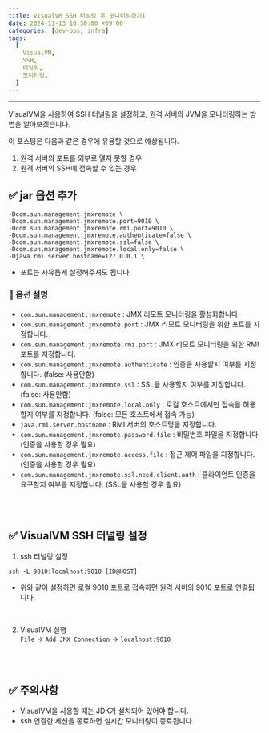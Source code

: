 ```yaml
---
title: VisualVM SSH 터널링 후 모니터링하기i
date: 2024-11-13 10:30:00 +09:00
categories: [dev-ops, infra]
tags:
  [
    VisualVM,
    SSH,
    터널링,
    모니터링,
  ]
---
```


* * *

VisualVM을 사용하여 SSH 터널링을 설정하고, 원격 서버의 JVM을 모니터링하는 방법을 알아보겠습니다.

이 포스팅은 다음과 같은 경우에 유용할 것으로 예상됩니다.
1. 원격 서버의 포트를 외부로 열지 못할 경우
2. 원격 서버의 SSH에 접속할 수 있는 경우


## ✅ jar 옵션 추가
    -Dcom.sun.management.jmxremote \
    -Dcom.sun.management.jmxremote.port=9010 \
    -Dcom.sun.management.jmxremote.rmi.port=9010 \
    -Dcom.sun.management.jmxremote.authenticate=false \
    -Dcom.sun.management.jmxremote.ssl=false \
    -Dcom.sun.management.jmxremote.local.only=false \
    -Djava.rmi.server.hostname=127.0.0.1 \

* 포트는 자유롭게 설정해주셔도 됩니다.

### 📌 옵션 설명
- `com.sun.management.jmxremote` : JMX 리모트 모니터링을 활성화합니다.
- `com.sun.management.jmxremote.port` : JMX 리모트 모니터링을 위한 포트를 지정합니다.
- `com.sun.management.jmxremote.rmi.port` : JMX 리모트 모니터링을 위한 RMI 포트를 지정합니다.
- `com.sun.management.jmxremote.authenticate` : 인증을 사용할지 여부를 지정합니다. (false: 사용안함)
- `com.sun.management.jmxremote.ssl` : SSL을 사용할지 여부를 지정합니다. (false: 사용안함)
- `com.sun.management.jmxremote.local.only` : 로컬 호스트에서만 접속을 허용할지 여부를 지정합니다. (false: 모든 호스트에서 접속 가능)
- `java.rmi.server.hostname` : RMI 서버의 호스트명을 지정합니다.
- `com.sun.management.jmxremote.password.file` : 비밀번호 파일을 지정합니다. (인증을 사용할 경우 필요)
- `com.sun.management.jmxremote.access.file` : 접근 제어 파일을 지정합니다. (인증을 사용할 경우 필요)
- `com.sun.management.jmxremote.ssl.need.client.auth` : 클라이언트 인증을 요구할지 여부를 지정합니다. (SSL을 사용할 경우 필요)

<br><br>

## ✅ VisualVM SSH 터널링 설정
1. ssh 터널링 설정
```shell
ssh -L 9010:localhost:9010 [ID@HOST]
```
* 위와 같이 설정하면 로컬 9010 포트로 접속하면 원격 서버의 9010 포트로 연결됩니다.

<br>

2. VisualVM 실행  
`File` -> `Add JMX Connection` -> `localhost:9010`


<br><br>

## ✅ 주의사항
- VisualVM을 사용할 때는 JDK가 설치되어 있어야 합니다.
- ssh 연결한 세션을 종료하면 실시간 모니터링이 종료됩니다.







